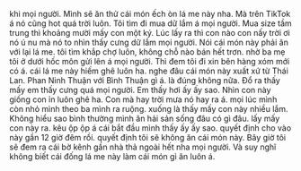 khi mọi người. Mình sẽ ăn thử cái món ếch òn lá me này nha. Mà trên TikTok á nó cũng hot quá trời luôn. Tôi tìm đi mua dữ lắm á mọi người. Mua size tầm trung thì khoảng mười mấy con một ký. Lúc lấy ra thì con nào con nấy trời ơi nó ú nu mà nó to nhìn thấy cưng dữ lắm mọi người. Nói cái món này phải ăn với lại lá me. tôi tìm khắp chợ luôn, không chỗ nào bán hết trơn. nhờ ba mẹ tôi ở dưới hốc môn gửi lên á mọi người. Thì đem tôi đi xin bên hàng xóm mới có á. cái lá me này hiếm ghê luôn ha. nghe đâu cái món này xuất xứ từ Thái Lan. Phan Ninh Thuận với Bình Thuận gì á. là đúng không nữa. Đổ ra thấy mấy em thấy cưng quá mọi người. Em thấy hơi ấy ấy sao. Nhìn con này giống con ỉn luôn ghê ha. Con mà hay trời mưa nó hay ra á. mọi lúc mình còn nhỏ mình theo ba mình ra ruộng. xuống là thấy mấy con này nhiều lắm. Không hiểu sao bình thường mình ăn hải sản sống đâu có gì đâu. lấy mấy con này ra. kêu ộp ộp á cái bắt đầu mình thấy ấy ấy sao. quyết định cho vào này gần 12 giờ đêm rồi. quyết định tôi sẽ không ăn cái món này. Bây giờ tôi sẽ đem ra cái bờ kênh gần nhà thả ngoài hết nha mọi người. Và suy nghĩ không biết cái đống lá me này làm cái món gì ăn luôn á.